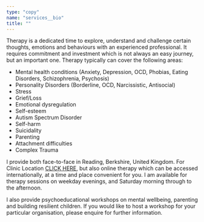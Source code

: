 ```yaml
---
type: "copy"
name: "services__bio"
title: ""
---
```


Therapy is a dedicated time to explore, understand and challenge certain thoughts, emotions and behaviours with an experienced professional. It requires commitment and investment which is not always an easy journey, but an important one. Therapy typically can cover the following areas:

- Mental health conditions (Anxiety, Depression, OCD, Phobias, Eating Disorders, Schizophrenia, Psychosis)
- Personality Disorders (Borderline, OCD, Narcissistic, Antisocial)
- Stress
- Grief/Loss
- Emotional dysregulation
- Self-esteem
- Autism Spectrum Disorder
- Self-harm
- Suicidality
- Parenting
- Attachment difficulties
- Complex Trauma

I provide both face-to-face in Reading, Berkshire, United Kingdom. For Clinic Location [CLICK HERE](http://liberties.netlify.com/contacts), but also online therapy which can be accessed internationally, at a time and place convenient for you. I am available for therapy sessions on weekday evenings, and Saturday morning through to the afternoon.

I also provide psychoeducational workshops on mental wellbeing, parenting and building resilient children. If you would like to host a workshop for your particular organisation, please enquire for further information.
